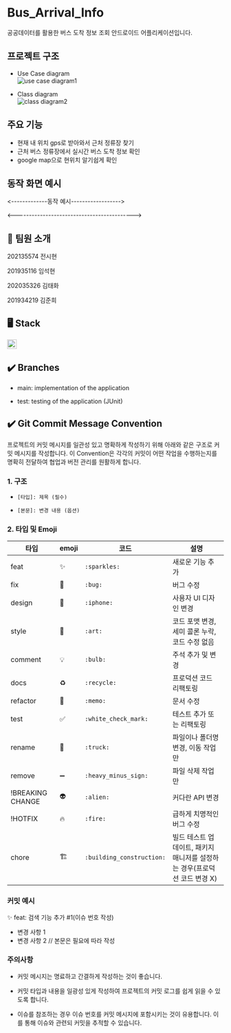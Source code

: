 # Bus_Arrival_Info

공공데이터를 활용한 버스 도착 정보 조회 안드로이드 어플리케이션입니다.

## 프로젝트 구조
- Use Case diagram<br/>
![use case diagram1](https://github.com/jj0526/Bus_Arrival_Info/assets/117873805/f52c806f-865f-40a6-90e6-6619bd173077)<br/>  



- Class diagram<br/>
![class diagram2](https://github.com/jj0526/Bus_Arrival_Info/assets/117873805/d6928eb5-232b-4cd7-8165-eb7f8f3498f3) <br/>  


## 주요 기능

- 현재 내 위치 gps로 받아와서 근처 정류장 찾기 </br>
- 근처 버스 정류장에서 실시간 버스 도착 정보 확인 </br>
- google map으로 현위치 알기쉽게 확인 </br>

## 동작 화면 예시
<-------------동작 예시------------------>









<------------------------------------------->

## 👥 팀원 소개

202135574 전시현 </br>

201935116 임석현 </br>

202035326 김태화 </br>

201934219 김준희 </br>


## **🖥️ Stack**
<img src="https://img.shields.io/badge/java-007396?style=for-the-badge&logo=java&logoColor=white" height="22">

## ✔️ Branches
- main: implementation of the application

- test: testing of the application (JUnit)

## ✔️ Git Commit Message Convention

프로젝트의 커밋 메시지를 일관성 있고 명확하게 작성하기 위해 아래와 같은 구조로 커밋 메시지를 작성합니다. 이 Convention은 각각의 커밋이 어떤 작업을 수행하는지를 명확히 전달하여 협업과 버전 관리를 원활하게 합니다.

### 1. 구조

- `[타입]: 제목 (필수)`

- `[본문]: 변경 내용 (옵션)`

### 2. 타입 및 Emoji

| 타입             | emoji | 코드                      | 설명                                                                      |
| ---------------- | ----- | ------------------------- | ------------------------------------------------------------------------- |
| feat             | ✨    | `:sparkles:`              | 새로운 기능 추가                                                          |
| fix              | 🐛    | `:bug:`                   | 버그 수정                                                                 |
| design           | 📱    | `:iphone:`                | 사용자 UI 디자인 변경                                                     |
| style            | 🎨    | `:art:`                   | 코드 포맷 변경, 세미 콜론 누락, 코드 수정 없음                            |
| comment          | 💡    | `:bulb:`                  | 주석 추가 및 변경                                                         |
| docs             | ♻️    | `:recycle:`               | 프로덕션 코드 리팩토링                                                    |
| refactor         | 📝    | `:memo:`                  | 문서 수정                                                                 |
| test             | ✅    | `:white_check_mark:`      | 테스트 추가 또는 리팩토링                                                 |
| rename           | 🚚    | `:truck:`                 | 파일이나 폴더명 변경, 이동 작업만                                         |
| remove           | ➖    | `:heavy_minus_sign:`      | 파일 삭제 작업만                                                          |
| !BREAKING CHANGE | 👽️   | `:alien:`                 | 커다란 API 변경                                                           |
| !HOTFIX          | 🔥    | `:fire:`                  | 급하게 치명적인 버그 수정                                                 |
| chore            | 🏗️    | `:building_construction:` | 빌드 테스트 업데이트, 패키지 매니저를 설정하는 경우(프로덕션 코드 변경 X) |

### 커밋 예시

✨ feat: 검색 기능 추가 #1(이슈 번호 작성)

- 변경 사항 1
- 변경 사항 2 // 본문은 필요에 따라 작성

### 주의사항

- 커밋 메시지는 명료하고 간결하게 작성하는 것이 좋습니다.

- 커밋 타입과 내용을 일광성 있게 작성하여 프로젝트의 커밋 로그를 쉽게 읽을 수 있도록 합니다.

- 이슈를 참조하는 경우 이슈 번호를 커밋 메시지에 포함시키는 것이 유용합니다. 이를 통해 이슈와 관련되 커밋을 추적할 수 있습니다.
